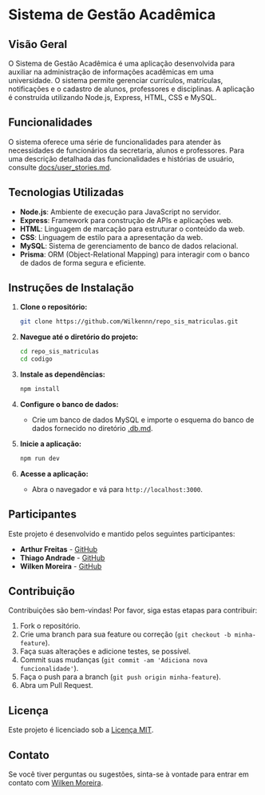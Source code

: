 # Sistema de Gestão Acadêmica

## Visão Geral

O Sistema de Gestão Acadêmica é uma aplicação desenvolvida para auxiliar na administração de informações acadêmicas em uma universidade. O sistema permite gerenciar currículos, matrículas, notificações e o cadastro de alunos, professores e disciplinas. A aplicação é construída utilizando Node.js, Express, HTML, CSS e MySQL.

## Funcionalidades

O sistema oferece uma série de funcionalidades para atender às necessidades de funcionários da secretaria, alunos e professores. Para uma descrição detalhada das funcionalidades e histórias de usuário, consulte [docs/user_stories.md](docs/user_stories.md).

## Tecnologias Utilizadas

- **Node.js**: Ambiente de execução para JavaScript no servidor.
- **Express**: Framework para construção de APIs e aplicações web.
- **HTML**: Linguagem de marcação para estruturar o conteúdo da web.
- **CSS**: Linguagem de estilo para a apresentação da web.
- **MySQL**: Sistema de gerenciamento de banco de dados relacional.
- **Prisma**: ORM (Object-Relational Mapping) para interagir com o banco de dados de forma segura e eficiente.

## Instruções de Instalação

1. **Clone o repositório:**

    ```bash
    git clone https://github.com/Wilkennn/repo_sis_matriculas.git
    ```

2. **Navegue até o diretório do projeto:**

    ```bash
    cd repo_sis_matriculas
    cd codigo
    ```

3. **Instale as dependências:**

    ```bash
    npm install
    ```

4. **Configure o banco de dados:**
   - Crie um banco de dados MySQL e importe o esquema do banco de dados fornecido no diretório [.db.md](.db.md).

5. **Inicie a aplicação:**

    ```bash
    npm run dev
    ```

6. **Acesse a aplicação:**
   - Abra o navegador e vá para `http://localhost:3000`.

## Participantes

Este projeto é desenvolvido e mantido pelos seguintes participantes:

- **Arthur Freitas** - [GitHub](https://github.com/ArthurFreitasJardim)
- **Thiago Andrade** - [GitHub](https://github.com/Thiaago79)
- **Wilken Moreira** - [GitHub](https://github.com/Wilkennn)


## Contribuição

Contribuições são bem-vindas! Por favor, siga estas etapas para contribuir:

1. Fork o repositório.
2. Crie uma branch para sua feature ou correção (`git checkout -b minha-feature`).
3. Faça suas alterações e adicione testes, se possível.
4. Commit suas mudanças (`git commit -am 'Adiciona nova funcionalidade'`).
5. Faça o push para a branch (`git push origin minha-feature`).
6. Abra um Pull Request.

## Licença

Este projeto é licenciado sob a [Licença MIT](LICENSE).

## Contato

Se você tiver perguntas ou sugestões, sinta-se à vontade para entrar em contato com [Wilken Moreira](mailto:wilken.henrique2513@gmail.com).
